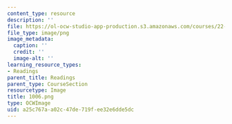 ```yaml
---
content_type: resource
description: ''
file: https://ol-ocw-studio-app-production.s3.amazonaws.com/courses/22-01-introduction-to-nuclear-engineering-and-ionizing-radiation-fall-2016/a25c767aa02c47de719fee32e6dde5dc_1006.png
file_type: image/png
image_metadata:
  caption: ''
  credit: ''
  image-alt: ''
learning_resource_types:
- Readings
parent_title: Readings
parent_type: CourseSection
resourcetype: Image
title: 1006.png
type: OCWImage
uid: a25c767a-a02c-47de-719f-ee32e6dde5dc
---
```

